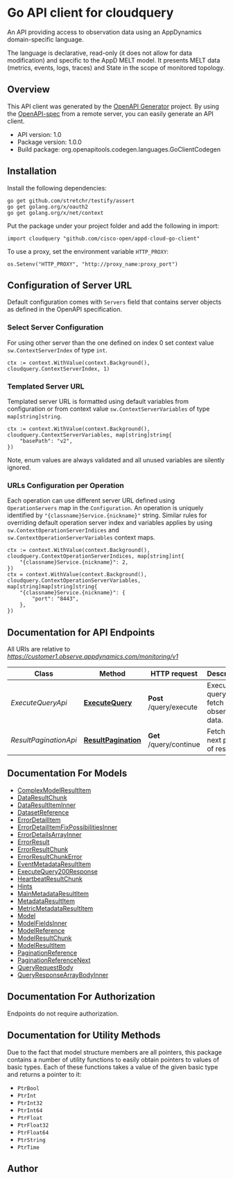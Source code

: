 # Go API client for cloudquery

An API providing access to observation data using an AppDynamics domain-specific language.

The language is declarative, read-only (it does not allow for data modification) and specific to the AppD MELT model.
It presents MELT data (metrics, events, logs, traces) and State in the scope of monitored topology.

## Overview

This API client was generated by the [OpenAPI Generator](https://openapi-generator.tech) project.  By using the [OpenAPI-spec](https://www.openapis.org/) from a remote server, you can easily generate an API client.

- API version: 1.0
- Package version: 1.0.0
- Build package: org.openapitools.codegen.languages.GoClientCodegen

## Installation

Install the following dependencies:

```shell
go get github.com/stretchr/testify/assert
go get golang.org/x/oauth2
go get golang.org/x/net/context
```

Put the package under your project folder and add the following in import:

```golang
import cloudquery "github.com/cisco-open/appd-cloud-go-client"
```

To use a proxy, set the environment variable `HTTP_PROXY`:

```golang
os.Setenv("HTTP_PROXY", "http://proxy_name:proxy_port")
```

## Configuration of Server URL

Default configuration comes with `Servers` field that contains server objects as defined in the OpenAPI specification.

### Select Server Configuration

For using other server than the one defined on index 0 set context value `sw.ContextServerIndex` of type `int`.

```golang
ctx := context.WithValue(context.Background(), cloudquery.ContextServerIndex, 1)
```

### Templated Server URL

Templated server URL is formatted using default variables from configuration or from context value `sw.ContextServerVariables` of type `map[string]string`.

```golang
ctx := context.WithValue(context.Background(), cloudquery.ContextServerVariables, map[string]string{
	"basePath": "v2",
})
```

Note, enum values are always validated and all unused variables are silently ignored.

### URLs Configuration per Operation

Each operation can use different server URL defined using `OperationServers` map in the `Configuration`.
An operation is uniquely identified by `"{classname}Service.{nickname}"` string.
Similar rules for overriding default operation server index and variables applies by using `sw.ContextOperationServerIndices` and `sw.ContextOperationServerVariables` context maps.

```golang
ctx := context.WithValue(context.Background(), cloudquery.ContextOperationServerIndices, map[string]int{
	"{classname}Service.{nickname}": 2,
})
ctx = context.WithValue(context.Background(), cloudquery.ContextOperationServerVariables, map[string]map[string]string{
	"{classname}Service.{nickname}": {
		"port": "8443",
	},
})
```

## Documentation for API Endpoints

All URIs are relative to *https://customer1.observe.appdynamics.com/monitoring/v1*

Class | Method | HTTP request | Description
------------ | ------------- | ------------- | -------------
*ExecuteQueryApi* | [**ExecuteQuery**](docs/ExecuteQueryApi.md#executequery) | **Post** /query/execute | Execute a query to fetch observation data.
*ResultPaginationApi* | [**ResultPagination**](docs/ResultPaginationApi.md#resultpagination) | **Get** /query/continue | Fetch the next page of results.


## Documentation For Models

 - [ComplexModelResultItem](docs/ComplexModelResultItem.md)
 - [DataResultChunk](docs/DataResultChunk.md)
 - [DataResultItemInner](docs/DataResultItemInner.md)
 - [DatasetReference](docs/DatasetReference.md)
 - [ErrorDetailItem](docs/ErrorDetailItem.md)
 - [ErrorDetailItemFixPossibilitiesInner](docs/ErrorDetailItemFixPossibilitiesInner.md)
 - [ErrorDetailsArrayInner](docs/ErrorDetailsArrayInner.md)
 - [ErrorResult](docs/ErrorResult.md)
 - [ErrorResultChunk](docs/ErrorResultChunk.md)
 - [ErrorResultChunkError](docs/ErrorResultChunkError.md)
 - [EventMetadataResultItem](docs/EventMetadataResultItem.md)
 - [ExecuteQuery200Response](docs/ExecuteQuery200Response.md)
 - [HeartbeatResultChunk](docs/HeartbeatResultChunk.md)
 - [Hints](docs/Hints.md)
 - [MainMetadataResultItem](docs/MainMetadataResultItem.md)
 - [MetadataResultItem](docs/MetadataResultItem.md)
 - [MetricMetadataResultItem](docs/MetricMetadataResultItem.md)
 - [Model](docs/Model.md)
 - [ModelFieldsInner](docs/ModelFieldsInner.md)
 - [ModelReference](docs/ModelReference.md)
 - [ModelResultChunk](docs/ModelResultChunk.md)
 - [ModelResultItem](docs/ModelResultItem.md)
 - [PaginationReference](docs/PaginationReference.md)
 - [PaginationReferenceNext](docs/PaginationReferenceNext.md)
 - [QueryRequestBody](docs/QueryRequestBody.md)
 - [QueryResponseArrayBodyInner](docs/QueryResponseArrayBodyInner.md)


## Documentation For Authorization

 Endpoints do not require authorization.


## Documentation for Utility Methods

Due to the fact that model structure members are all pointers, this package contains
a number of utility functions to easily obtain pointers to values of basic types.
Each of these functions takes a value of the given basic type and returns a pointer to it:

* `PtrBool`
* `PtrInt`
* `PtrInt32`
* `PtrInt64`
* `PtrFloat`
* `PtrFloat32`
* `PtrFloat64`
* `PtrString`
* `PtrTime`

## Author



